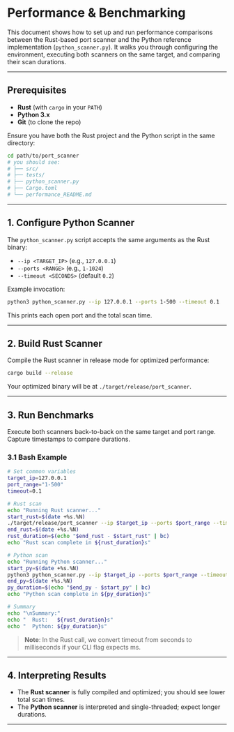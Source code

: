 # Performance & Benchmarking

This document shows how to set up and run performance comparisons between the Rust-based port scanner and the Python reference implementation (`python_scanner.py`). It walks you through configuring the environment, executing both scanners on the same target, and comparing their scan durations.

---

## Prerequisites

* **Rust** (with `cargo` in your `PATH`)
* **Python 3.x**
* **Git** (to clone the repo)

Ensure you have both the Rust project and the Python script in the same directory:

```bash
cd path/to/port_scanner
# you should see:
# ├── src/
# ├── tests/
# ├── python_scanner.py
# ├── Cargo.toml
# └── performance_README.md
```

---

## 1. Configure Python Scanner

The `python_scanner.py` script accepts the same arguments as the Rust binary:

* `--ip <TARGET_IP>` (e.g., `127.0.0.1`)
* `--ports <RANGE>` (e.g., `1-1024`)
* `--timeout <SECONDS>` (default `0.2`)

Example invocation:

```bash
python3 python_scanner.py --ip 127.0.0.1 --ports 1-500 --timeout 0.1
```

This prints each open port and the total scan time.

---

## 2. Build Rust Scanner

Compile the Rust scanner in release mode for optimized performance:

```bash
cargo build --release
```

Your optimized binary will be at `./target/release/port_scanner`.

---

## 3. Run Benchmarks

Execute both scanners back-to-back on the same target and port range. Capture timestamps to compare durations.

### 3.1 Bash Example

```bash
# Set common variables
target_ip=127.0.0.1
port_range="1-500"
timeout=0.1

# Rust scan
echo "Running Rust scanner..."
start_rust=$(date +%s.%N)
./target/release/port_scanner --ip $target_ip --ports $port_range --timeout $(echo "$timeout*1000" | bc) --no-verbose
end_rust=$(date +%s.%N)
rust_duration=$(echo "$end_rust - $start_rust" | bc)
echo "Rust scan complete in ${rust_duration}s"

# Python scan
echo "Running Python scanner..."
start_py=$(date +%s.%N)
python3 python_scanner.py --ip $target_ip --ports $port_range --timeout $timeout > /dev/null
end_py=$(date +%s.%N)
py_duration=$(echo "$end_py - $start_py" | bc)
echo "Python scan complete in ${py_duration}s"

# Summary
echo "\nSummary:"
echo "  Rust:   ${rust_duration}s"
echo "  Python: ${py_duration}s"
```

> **Note**: In the Rust call, we convert timeout from seconds to milliseconds if your CLI flag expects ms.

---

## 4. Interpreting Results

* The **Rust scanner** is fully compiled and optimized; you should see lower total scan times.
* The **Python scanner** is interpreted and single-threaded; expect longer durations.


---


